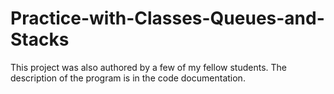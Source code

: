 # Practice-with-Classes-Queues-and-Stacks
This project was also authored by a few of my fellow students. The description of the program is in the code documentation.
